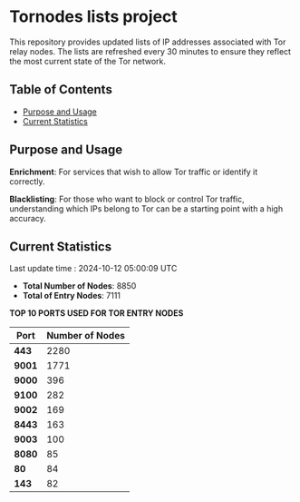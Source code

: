 # Tornodes lists project

This repository provides updated lists of IP addresses associated with Tor relay nodes. The lists are refreshed every 30 minutes to ensure they reflect the most current state of the Tor network.

## Table of Contents

- [Purpose and Usage](#purpose-and-usage)
- [Current Statistics](#current-statistics)


## Purpose and Usage

**Enrichment**: For services that wish to allow Tor traffic or identify it correctly.

**Blacklisting**: For those who want to block or control Tor traffic, understanding which IPs belong to Tor can be a starting point with a high accuracy.

## Current Statistics

Last update time : 2024-10-12 05:00:09 UTC

- **Total Number of Nodes**: 8850
- **Total of Entry Nodes**: 7111

**TOP 10 PORTS USED FOR TOR ENTRY NODES**

| **Port** | **Number of Nodes** |
|------|-----------------|
| **443**   | 2280  |
| **9001**   | 1771  |
| **9000**   | 396  |
| **9100**   | 282  |
| **9002**   | 169  |
| **8443**   | 163  |
| **9003**   | 100  |
| **8080**   | 85  |
| **80**   | 84  |
| **143**   | 82  |

